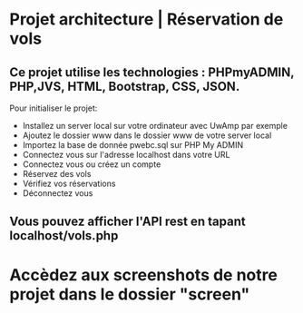 # Projet architecture | Réservation de vols

## Ce projet utilise les technologies : PHPmyADMIN, PHP,JVS, HTML, Bootstrap, CSS, JSON.

Pour initialiser le projet:

- Installez un server local sur votre ordinateur avec UwAmp par exemple
- Ajoutez le dossier www dans le dossier www de votre server local
- Importez la base de donnée pwebc.sql sur PHP My ADMIN
- Connectez vous sur l'adresse localhost dans votre URL
- Connectez vous ou créez un compte
- Réservez des vols
- Vérifiez vos réservations
- Déconnectez vous

## Vous pouvez afficher l'API rest en tapant localhost/vols.php
# Accèdez aux screenshots de notre projet dans le dossier "screen"
